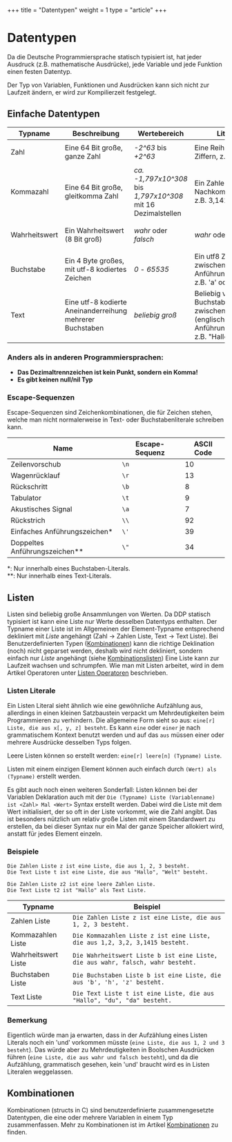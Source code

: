 +++
title = "Datentypen"
weight = 1
type = "article"
+++

# Datentypen

Da die Deutsche Programmiersprache statisch typisiert ist, hat jeder Ausdruck (z.B. mathematische Ausdrücke), jede Variable und jede Funktion einen festen Datentyp.

Der Typ von Variablen, Funktionen und Ausdrücken kann sich nicht zur Laufzeit ändern, er wird zur Kompilierzeit festgelegt.

## Einfache Datentypen

| Typname       | Beschreibung                                              | Wertebereich                                                        | Literal                                                                           | Beispiel                                                      |
| ------------- | --------------------------------------------------------- | ------------------------------------------------------------------- | --------------------------------------------------------------------------------- | ------------------------------------------------------------- |
| Zahl          | Eine 64 Bit große, ganze Zahl                             | *-2^63* bis *+2^63*                                                 | Eine Reihe von Ziffern, z.B. 42                                                   | `Die Zahl x ist 69.`, <br>`1 plus -7`                         |
| Kommazahl     | Eine 64 Bit große, gleitkomma Zahl                        | *ca. -1,797x10^308* bis <br>*1,797x10^308* mit 16 Dezimalstellen | Ein Zahlenliteral mit Nachkommastellen, z.B. 3,1415                               | `Die Kommazahl x ist 6,5.`, <br>`2 durch 0,5`                 |
| Wahrheitswert | Ein Wahrheitswert (8 Bit groß)                            | *wahr* oder *falsch*                                                | *wahr* oder *falsch*                                                              | `Der Wahrheitswert x ist wahr.`, <br>`2 gleich 2`             |
| Buchstabe     | Ein 4 Byte großes, mit utf-8 kodiertes Zeichen            | *0* - *65535*                                                       | Ein utf8 Zeichen zwischen einfachen Anführungszeichen, z.B. 'a' oder '\n'         | `Der Buchstabe x ist 'd'.`                                    |
| Text          | Eine utf-8 kodierte Aneinanderreihung mehrerer Buchstaben | *beliebig groß*                                                     | Beliebig viele Buchstaben zwischen (englischen) Anführungszeichen, z.B. "Hallo\n" | `Der Text x ist "abc".`, <br>`"Hallo" verkettet mit " du da"` |

### Anders als in anderen Programmiersprachen:

* **Das Dezimaltrennzeichen ist kein Punkt, sondern ein Komma!**
* **Es gibt keinen null/nil Typ**

### Escape-Sequenzen
Escape-Sequenzen sind Zeichenkombinationen, die für Zeichen stehen, 
welche man nicht normalerweise in Text- oder Buchstabenliterale schreiben kann.

| Name                          | Escape-Sequenz | ASCII Code |
| ----------------------------- | -------------- | ---------- |
| Zeilenvorschub                | `\n`           | 10         |
| Wagenrücklauf                 | `\r`           | 13         |
| Rückschritt                   | `\b`           | 8          |
| Tabulator                     | `\t`           | 9          |
| Akustisches Signal            | `\a`           | 7          |
| Rückstrich                    | `\\`           | 92         |
| Einfaches Anführungszeichen*  | `\'`           | 39         |
| Doppeltes Anführungszeichen** | `\"`           | 34         |

*: Nur innerhalb eines Buchstaben-Literals.\
**: Nur innerhalb eines Text-Literals.

## Listen

Listen sind beliebig große Ansammlungen von Werten.
Da DDP statisch typisiert ist kann eine Liste nur Werte desselben Datentyps enthalten.
Der Typname einer Liste ist im Allgemeinen der Element-Typname entsprechend dekliniert mit *Liste* angehängt (Zahl -> Zahlen Liste, Text -> Text Liste).
Bei Benutzerdefinierten Typen ([Kombinationen](/Bedienungsanleitung/de/Programmierung/Kombinationen)) kann die richtige Deklination (noch) nicht geparset werden, deshalb wird nicht dekliniert, sondern einfach nur *Liste* angehängt (siehe [Kombinationslisten](/Bedienungsanleitung/de/Programmierung/Kombinationen#kombinationslisten))
Eine Liste kann zur Laufzeit wachsen und schrumpfen.
Wie man mit Listen arbeitet, wird in dem Artikel Operatoren unter [Listen Operatoren](/Bedienungsanleitung/de/Programmierung/Operatoren#listen-und-text-operatoren) beschrieben.

### Listen Literale

Ein Listen Literal sieht ähnlich wie eine gewöhnliche Aufzählung aus, allerdings in einen kleinen Satzbaustein verpackt um Mehrdeutigkeiten beim Programmieren zu verhindern.
Die allgemeine Form sieht so aus: `eine[r] Liste, die aus x[, y, z] besteht`.
Es kann `eine` oder `einer` je nach grammatischem Kontext benutzt werden und auf das `aus` müssen einer oder mehrere
Ausdrücke desselben Typs folgen.

Leere Listen können so erstellt werden: `eine[r] leere[n] (Typname) Liste`.

Listen mit einem einzigen Element können auch einfach durch `(Wert) als (Typname)` erstellt werden.

Es gibt auch noch einen weiteren Sonderfall: Listen können bei der Variablen Deklaration auch mit der `Die (Typname) Liste (Variablenname) ist <Zahl> Mal <Wert>` Syntax erstellt werden.
Dabei wird die Liste mit dem Wert initialisiert, der so oft in der Liste vorkommt, wie die Zahl angibt.
Das ist besonders nützlich um relativ große Listen mit einem Standardwert zu erstellen, da bei dieser Syntax nur ein Mal der ganze Speicher allokiert wird, anstatt für jedes Element einzeln.

### Beispiele
```ddp
Die Zahlen Liste z ist eine Liste, die aus 1, 2, 3 besteht.
Die Text Liste t ist eine Liste, die aus "Hallo", "Welt" besteht.

Die Zahlen Liste z2 ist eine leere Zahlen Liste.
Die Text Liste t2 ist "Hallo" als Text Liste.
```

| Typname             | Beispiel                                                                        |
| ------------------- | ------------------------------------------------------------------------------- |
| Zahlen Liste        | `Die Zahlen Liste z ist eine Liste, die aus 1, 2, 3 besteht.`                   |
| Kommazahlen Liste   | `Die Kommazahlen Liste z ist eine Liste, die aus 1,2, 3,2, 3,1415 besteht.`     |
| Wahrheitswert Liste | `Die Wahrheitswert Liste b ist eine Liste, die aus wahr, falsch, wahr besteht.` |
| Buchstaben Liste    | `Die Buchstaben Liste b ist eine Liste, die aus 'b', 'h', 'z' besteht.`         |
| Text Liste          | `Die Text Liste t ist eine Liste, die aus "Hallo", "du", "da" besteht.`         |

### Bemerkung

Eigentlich würde man ja erwarten, dass in der Aufzählung eines Listen Literals noch ein 'und' vorkommen müsste (`eine Liste, die aus 1, 2 und 3 besteht`). Das würde aber zu Mehrdeutigkeiten in Boolschen Ausdrücken führen (`eine Liste, die aus wahr und falsch besteht`), und da die Aufzählung, grammatisch gesehen, kein 'und' braucht wird es in Listen Literalen weggelassen.

## Kombinationen

Kombinationen (structs in C) sind benutzerdefinierte zusammengesetzte Datentypen, die eine oder mehrere Variablen in einem Typ zusammenfassen.
Mehr zu Kombinationen ist im Artikel [Kombinationen](/Bedienungsanleitung/de/Programmierung/Kombinationen) zu finden.
